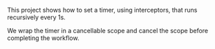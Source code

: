 This project shows how to set a timer, using interceptors, that runs recursively every 1s. 

We wrap the timer in a cancellable scope and cancel the scope before completing the workflow. 